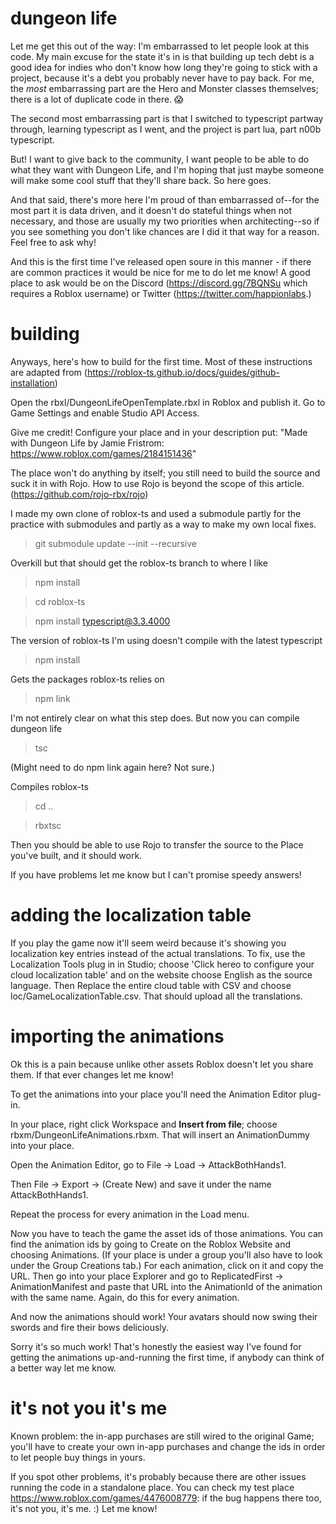 # dungeon life

Let me get this out of the way: I'm embarrassed to let people look at this code. My main excuse for the state it's in is that building up tech debt is a good idea for indies who don't know how long they're going to stick with a project, because it's a debt you probably never have to pay back. For me, the *most* embarrassing part are the Hero and Monster classes themselves; there is a lot of duplicate code in there. :scream:

The second most embarrassing part is that I switched to typescript partway through, learning typescript as I went, and the project is part lua, part n00b typescript.

But! I want to give back to the community, I want people to be able to do what they want with Dungeon Life, and I'm hoping that just maybe someone will make some cool stuff that they'll share back. So here goes.

And that said, there's more here I'm proud of than embarrassed of--for the most part it is data driven, and it doesn't do stateful things when not necessary, and those are usually my two priorities when architecting--so if you see something you don't like chances are I did it that way for a reason. Feel free to ask why!

And this is the first time I've released open soure in this manner - if there are common practices it would be nice for me to do let me know! A good place to ask would be on the Discord (https://discord.gg/7BQNSu which requires a Roblox username) or Twitter (https://twitter.com/happionlabs.)

# building

Anyways, here's how to build for the first time. Most of these instructions are adapted from (https://roblox-ts.github.io/docs/guides/github-installation) 

Open the rbxl/DungeonLifeOpenTemplate.rbxl in Roblox and publish it. Go to Game Settings and enable Studio API Access. 

Give me credit! Configure your place and in your description put: "Made with Dungeon Life by Jamie Fristrom: https://www.roblox.com/games/2184151436"

The place won't do anything by itself; you still need to build the source and suck it in with Rojo. How to use Rojo is beyond the scope of this article. (https://github.com/rojo-rbx/rojo)

I made my own clone of roblox-ts and used a submodule partly for the practice with submodules and partly as a way to make my own local fixes. 

>git submodule update --init --recursive

Overkill but that should get the roblox-ts branch to where I like

>npm install

>cd roblox-ts

>npm install typescript@3.3.4000

The version of roblox-ts I'm using doesn't compile with the latest typescript

>npm install

Gets the packages roblox-ts relies on

>npm link

I'm not entirely clear on what this step does. But now you can compile dungeon life

>tsc

(Might need to do npm link again here?  Not sure.)

Compiles roblox-ts 

>cd ..

>rbxtsc 

Then you should be able to use Rojo to transfer the source to the Place you've built, and it should work. 

If you have problems let me know but I can't promise speedy answers!

# adding the localization table

If you play the game now it'll seem weird because it's showing you localization key entries instead of the actual translations. To fix, use the Localization Tools plug in in Studio; choose 'Click hereo to configure your cloud localization table' and on the website choose English as the source language. 
Then Replace the entire cloud table with CSV and choose loc/GameLocalizationTable.csv. That should upload all the translations. 

# importing the animations

Ok this is a pain because unlike other assets Roblox doesn't let you share them. If that ever changes let me know!

To get the animations into your place you'll need the Animation Editor plug-in.

In your place, right click Workspace and **Insert from file**; choose rbxm/DungeonLifeAnimations.rbxm. That will insert an AnimationDummy into your place.

Open the Animation Editor, go to File -> Load -> AttackBothHands1.

Then File -> Export -> (Create New) and save it under the name AttackBothHands1.

Repeat the process for every animation in the Load menu. 

Now you have to teach the game the asset ids of those animations. You can find the animation ids by going to Create on the Roblox Website and choosing Animations. (If your place is under a group you'll also have to look under the Group Creations tab.) For each animation, click on it and copy the URL. Then go into your place Explorer and go to ReplicatedFirst -> AnimationManifest and paste that URL into the AnimationId of the animation with the same name. Again, do this for every animation.

And now the animations should work! Your avatars should now swing their swords and fire their bows deliciously.

Sorry it's so much work! That's honestly the easiest way I've found for getting the animations up-and-running the first time, if anybody can think of a better way let me know.

# it's not you it's me

Known problem: the in-app purchases are still wired to the original Game; you'll have to create your own in-app purchases and change the ids in order to let people buy things in yours.

If you spot other problems, it's probably because there are other issues running the code in a standalone place. You can check my test place https://www.roblox.com/games/4476008779: if the bug happens there too, it's not you, it's me. :) Let me know! 


